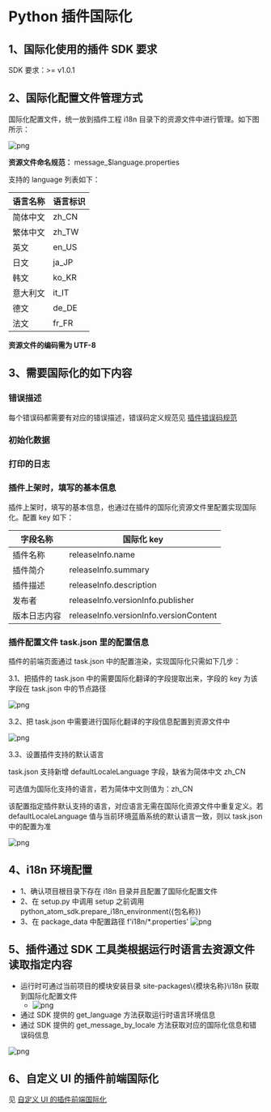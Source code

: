 # Python 插件国际化

## 1、国际化使用的插件 SDK 要求

SDK 要求：>= v1.0.1

## 2、国际化配置文件管理方式

国际化配置文件，统一放到插件工程 i18n 目录下的资源文件中进行管理。如下图所示：

![png](../../../assets/I18nConfig-python-1.png)

**资源文件命名规范：** message_$language.properties

支持的 language 列表如下：

| **语言名称** | **语言标识** |
| ------ | ------ |
| 简体中文 | zh_CN |
| 繁体中文 | zh_TW |
| 英文 | en_US |
| 日文 | ja_JP |
| 韩文 | ko_KR |
| 意大利文 | it_IT |
| 德文 | de_DE |
| 法文 | fr_FR |


**资源文件的编码需为 UTF-8**

## 3、需要国际化的如下内容

### 错误描述

每个错误码都需要有对应的错误描述，错误码定义规范见 [插件错误码规范](../plugin-dev-standard/plugin-error-code.md)

### 初始化数据

### 打印的日志

### 插件上架时，填写的基本信息

插件上架时，填写的基本信息，也通过在插件的国际化资源文件里配置实现国际化。配置 key 如下：

| 字段名称     | 国际化 key                              |
| ------------ | -------------------------------------- |
| 插件名称     | releaseInfo.name                       |
| 插件简介     | releaseInfo.summary                    |
| 插件描述     | releaseInfo.description                |
| 发布者       | releaseInfo.versionInfo.publisher      |
| 版本日志内容  | releaseInfo.versionInfo.versionContent |

### 插件配置文件 task.json 里的配置信息

插件的前端页面通过 task.json 中的配置渲染，实现国际化只需如下几步：

3.1、把插件的 task.json 中的需要国际化翻译的字段提取出来，字段的 key 为该字段在 task.json 中的节点路径

![png](../../../assets/I18nConfig-java-5.png)

3.2、把 task.json 中需要进行国际化翻译的字段信息配置到资源文件中

![png](../../../assets/I18nConfig-python-6.png)

3.3、设置插件支持的默认语言

task.json 支持新增 defaultLocaleLanguage 字段，缺省为简体中文 zh_CN

可选值为国际化支持的语言，若为简体中文则值为：zh_CN

该配置指定插件默认支持的语言，对应语言无需在国际化资源文件中重复定义。若 defaultLocaleLanguage 值与当前环境蓝盾系统的默认语言一致，则以 task.json 中的配置为准

![png](../../../assets/I18nConfig-java-7.png)

## 4、i18n 环境配置
- 1、确认项目根目录下存在 i18n 目录并且配置了国际化配置文件
- 2、在 setup.py 中调用 setup 之前调用 python_atom_sdk.prepare_i18n_environment({包名称})
- 3、在 package_data 中配置路径 f'i18n/*.properties'
  ![png](../../../assets/I18nConfig-python-8.png)
    

## 5、插件通过 SDK 工具类根据运行时语言去资源文件读取指定内容
- 运行时可通过当前项目的模块安装目录 site-packages\\{模块名称}\i18n 获取到国际化配置文件
  - ![png](../../../assets/I18nConfig-python-3.png)
- 通过 SDK 提供的 get_language 方法获取运行时语言环境信息
- 通过 SDK 提供的 get_message_by_locale 方法获取对应的国际化信息和错误码信息

![png](../../../assets/I18nConfig-python-4.png)

## 6、自定义 UI 的插件前端国际化

见 [自定义 UI 的插件前端国际化](./plugin-i18n-custom-ui.md)